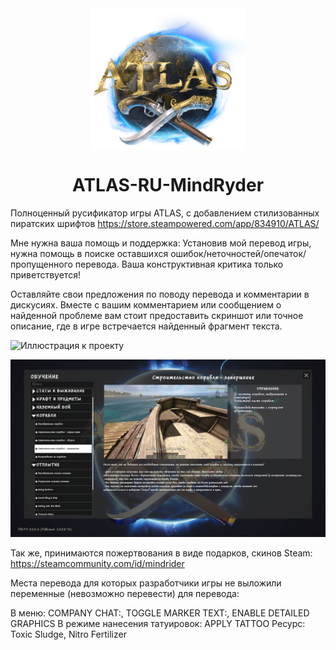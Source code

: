 <div align="center"><img src="https://github.com/mindryder/ATLAS-RU/raw/main/preview/atlas.png" width="250" alt="atlas game logo" align="center" style="max-width: 100%;">

# ATLAS-RU-MindRyder
</div>

Полноценный русификатор игры ATLAS, с добавлением стилизованных пиратских шрифтов
https://store.steampowered.com/app/834910/ATLAS/

Мне нужна ваша помощь и поддержка: 
Установив мой перевод игры, нужна помощь в поиске оставшихся ошибок/неточностей/опечаток/пропущенного перевода. Ваша конструктивная критика только приветствуется!

Оставляйте свои предложения по поводу перевода и комментарии в дискусиях. Вместе с вашим комментарием или сообщением о найденной проблеме вам стоит предоставить скриншот или точное описание, где в игре встречается найденный фрагмент текста.

![Иллюстрация к проекту](https://i.imgur.com/4tSx6Vk.jpeg)

![Image alt](https://github.com/mindryder/ATLAS-RU/raw/main/preview/1.png)


Так же, принимаются пожертвования в виде подарков, скинов Steam:
https://steamcommunity.com/id/mindrider

Места перевода для которых разработчики игры не выложили переменные (невозможно перевести) для перевода:

В меню: COMPANY CHAT:, TOGGLE MARKER TEXT:, ENABLE DETAILED GRAPHICS
В режиме нанесения татуировок: APPLY TATTOO
Ресурс: Toxic Sludge, Nitro Fertilizer


